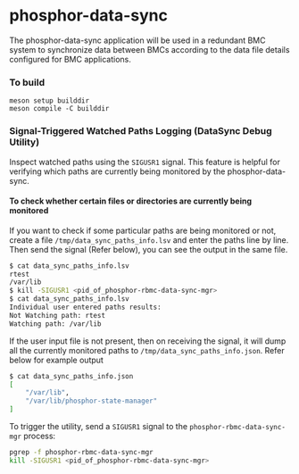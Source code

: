 # phosphor-data-sync

The phosphor-data-sync application will be used in a redundant BMC system to
synchronize data between BMCs according to the data file details configured for
BMC applications.

### To build

```
meson setup builddir
meson compile -C builddir
```

### Signal-Triggered Watched Paths Logging (DataSync Debug Utility)

Inspect watched paths using the `SIGUSR1` signal. This feature is helpful for
verifying which paths are currently being monitored by the phosphor-data-sync.

#### To check whether certain files or directories are currently being monitored

If you want to check if some particular paths are being monitored or not, create
a file `/tmp/data_sync_paths_info.lsv` and enter the paths line by line. Then
send the signal (Refer below), you can see the output in the same file.

```bash
$ cat data_sync_paths_info.lsv
rtest
/var/lib
$ kill -SIGUSR1 <pid_of_phosphor-rbmc-data-sync-mgr>
$ cat data_sync_paths_info.lsv
Individual user entered paths results:
Not Watching path: rtest
Watching path: /var/lib
```

If the user input file is not present, then on receiving the signal, it will
dump all the currently monitored paths to `/tmp/data_sync_paths_info.json`.
Refer below for example output

```bash
$ cat data_sync_paths_info.json
[
    "/var/lib",
    "/var/lib/phosphor-state-manager"
]
```

To trigger the utility, send a `SIGUSR1` signal to the
`phosphor-rbmc-data-sync-mgr` process:

```bash
pgrep -f phosphor-rbmc-data-sync-mgr
kill -SIGUSR1 <pid_of_phosphor-rbmc-data-sync-mgr>
```
